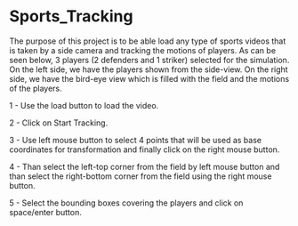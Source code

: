 # Sports_Tracking

The purpose of this project is to be able load any type of sports videos that is taken by a side camera and tracking the motions of players. As can be seen below, 3 players (2 defenders and 1 striker) selected for the simulation. On the left side, we have the players shown from the side-view. On the right side, we have the bird-eye view which is filled with the field and the motions of the players. 

1 - Use the load button to load the video.

2 - Click on Start Tracking.

3 - Use left mouse button to select 4 points that will be used as base coordinates for transformation and finally click on the right mouse button.

4 - Than select the left-top corner from the field by left mouse button and than select the right-bottom corner from the field using the right mouse button.

5 - Select the bounding boxes covering the players and click on space/enter button.
